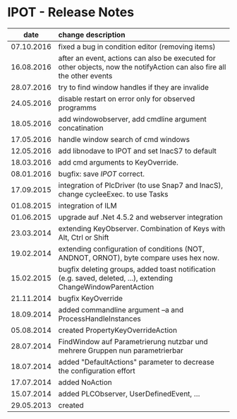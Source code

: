 # IPOT - Release Notes
|date      | change description |
|----------|:-------------|
|07.10.2016| fixed a bug in condition editor (removing items) |
|16.08.2016| after an event, actions can also be executed for other objects, now the notifyAction can also fire all the other events |
|28.07.2016| try to find window handles if they are invalide|
|24.05.2016| disable restart on error only for observed programms|
|18.05.2016| add windowobserver, add cmdline argument concatination|
|17.05.2016| handle window search of cmd windows|
|12.05.2016| add libnodave to IPOT and set InacS7 to default|
|18.03.2016| add cmd arguments to KeyOverride.|
|08.01.2016| bugfix: save $IPOT$ correct.|
|17.09.2015| integration of PlcDriver (to use Snap7 and InacS), change cycleeExec. to use Tasks|
|01.08.2015| integration of ILM|
|01.06.2015| upgrade auf .Net 4.5.2 and webserver integration|
|23.03.2014| extending KeyObserver. Combination of Keys with Alt, Ctrl or Shift|
|19.02.2014| extending configuration of conditions (NOT, ANDNOT, ORNOT), byte compare uses hex now.|
|15.02.2015| bugfix deleting groups, added toast notification (e.g. saved, deleted, ...), extending ChangeWindowParentAction|
|21.11.2014| bugfix KeyOverride|
|18.09.2014| added commandline argument –a and ProcessHandleInstances|  
|05.08.2014| created PropertyKeyOverrideAction|
|28.07.2014| FindWindow auf Parametrierung nutzbar und mehrere Gruppen nun parametrierbar |
|18.07.2014| added "DefaultActions" parameter to decrease the configuration effort|
|17.07.2014| added NoAction| 
|15.07.2014| added PLCObserver, UserDefinedEvent, … |
|29.05.2013| created|

